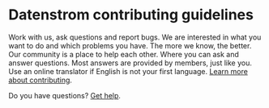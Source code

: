 # Datenstrom contributing guidelines

Work with us, ask questions and report bugs. We are interested in what you want to do and which problems you have. The more we know, the better. Our community is a place to help each other. Where you can ask and answer questions. Most answers are provided by members, just like you. Use an online translator if English is not your first language. [Learn more about contributing](https://datenstrom.se/yellow/help/contributing-guidelines).

Do you have questions? [Get help](https://datenstrom.se/yellow/help/).
